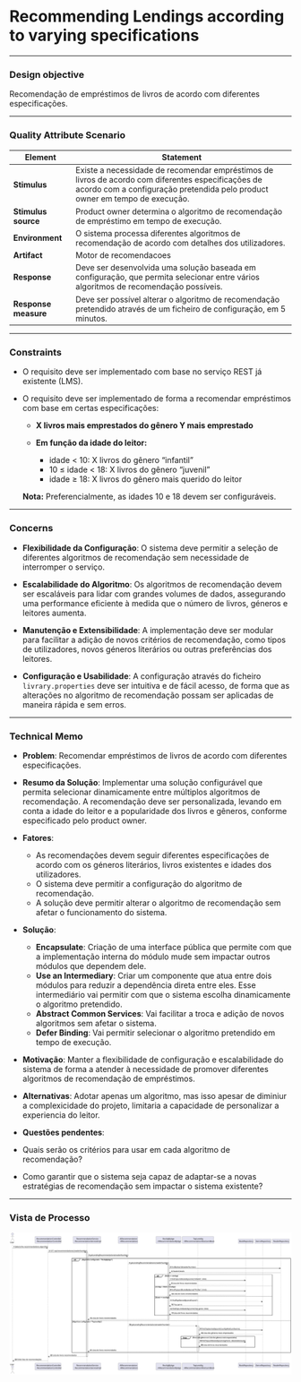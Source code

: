 # Recommending Lendings according to varying specifications

---

### Design objective
Recomendação de empréstimos de livros de acordo com diferentes especificações.

---

### Quality Attribute Scenario

| **Element**          | **Statement**                                                                                                                                                                     |
|----------------------|-----------------------------------------------------------------------------------------------------------------------------------------------------------------------------------|
| **Stimulus**         | Existe a necessidade de recomendar empréstimos de livros de acordo com diferentes especificações de acordo com a configuração pretendida pelo product owner em tempo de execução. |
| **Stimulus source**  | Product owner determina o algoritmo de recomendação de empréstimo em tempo de execução.                                                                                           |
| **Environment**      | O sistema processa diferentes algoritmos de recomendação de acordo com detalhes dos utilizadores.                                                                                 |
| **Artifact**         | Motor de recomendacoes                                                                                                                                                            |
| **Response**         | Deve ser desenvolvida uma solução baseada em configuração, que permita selecionar entre vários algoritmos de recomendação possíveis.                                              |
| **Response measure** | Deve ser possível alterar o algoritmo de recomendação pretendido através de um ficheiro de configuração, em 5 minutos.                                                            |

---

### Constraints

- O requisito deve ser implementado com base no serviço REST já existente (LMS).
- O requisito deve ser implementado de forma a recomendar empréstimos com base em certas especificações:

    - **X livros mais emprestados do gênero Y mais emprestado**

    - **Em função da idade do leitor:**
        - idade < 10: X livros do gênero “infantil”
        - 10 ≤ idade < 18: X livros do gênero “juvenil”
        - idade ≥ 18: X livros do gênero mais querido do leitor

  **Nota:** Preferencialmente, as idades 10 e 18 devem ser configuráveis.

---

### Concerns

- **Flexibilidade da Configuração**: O sistema deve permitir a seleção de diferentes algoritmos de recomendação sem necessidade de interromper o serviço.


- **Escalabilidade do Algoritmo**: Os algoritmos de recomendação devem ser escaláveis para lidar com grandes volumes de dados, assegurando uma performance eficiente à medida que o número de livros, géneros e leitores aumenta.


- **Manutenção e Extensibilidade**: A implementação deve ser modular para facilitar a adição de novos critérios de recomendação, como tipos de utilizadores, novos géneros literários ou outras preferências dos leitores.


- **Configuração e Usabilidade**: A configuração através do ficheiro `livrary.properties` deve ser intuitiva e de fácil acesso, de forma que as alterações no algoritmo de recomendação possam ser aplicadas de maneira rápida e sem erros.

---

### Technical Memo

- **Problem**: Recomendar empréstimos de livros de acordo com diferentes especificações.


- **Resumo da Solução**: Implementar uma solução configurável que permita selecionar dinamicamente entre múltiplos algoritmos de recomendação. A recomendação deve ser personalizada, levando em conta a idade do leitor e a popularidade dos livros e gêneros, conforme especificado pelo product owner.


- **Fatores**:
    - As recomendações devem seguir diferentes especificações de acordo com os géneros literários, livros existentes e idades dos utilizadores.
    - O sistema deve permitir a configuração do algoritmo de recomendação.
    - A solução deve permitir alterar o algoritmo de recomendação sem afetar o funcionamento do sistema.


- **Solução**:
    - **Encapsulate**: Criação de uma interface pública que permite com que a implementação interna do módulo mude sem impactar outros módulos que dependem dele.
    - **Use an Intermediary**: Criar um componente que atua entre dois módulos para reduzir a dependência direta entre eles. Esse intermediário vai permitir com que o sistema escolha dinamicamente o algoritmo pretendido.
    - **Abstract Common Services**: Vai facilitar a troca e adição de novos algoritmos sem afetar o sistema.
    - **Defer Binding**: Vai permitir selecionar o algoritmo pretendido em tempo de execução.

- **Motivação**: Manter a flexibilidade de configuração e escalabilidade do sistema de forma a atender à necessidade de promover diferentes algoritmos de recomendação de empréstimos.


- **Alternativas**:
  Adotar apenas um algoritmo, mas isso apesar de diminiur a complexicidade do projeto, limitaria a capacidade de personalizar a experiencia do leitor.

- **Questões pendentes**:
- Quais serão os critérios para usar em cada algoritmo de recomendação?
- Como garantir que o sistema seja capaz de adaptar-se a novas estratégias de recomendação sem impactar o sistema existente?

---

### Vista de Processo

![Vista de Processo](../Vistas/RecommendationLendingsVP.svg)
